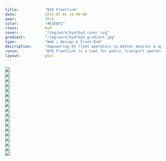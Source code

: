 ```yaml
---
title:            "BYD Fleetlink"
date:             2014-07-01 14:00:00
year:             2014
color:            "#E3E8F2"
class:            byd
cover:            "/img/work/byd/byd_cover.svg"
gradient:         "/img/work/byd/byd_gradient.jpg"
type:             "Web / Design & Front-End"
description:      "Empowering EV fleet operators to better monitor & optimize their fleet"
runin:            "BYD Fleetlink is a tool for public transport operators to monitor as well as optimize their electric bus fleet operations. The tool support operators with monitoring of charging activities, alarms & energy management, remote diagnostics as well as daily depot scheduling. The challenge was to achieve an improved experience by addressing usability concerns and redesign the existing application for future scalability."
layout:           post
---
```


<div class="post-content-grid">
  <div class="post-content-column column-1">
    <img class="post-content-screen desktop" src="{{ site.baseurl }}/img/work/byd/byd_1.jpg" />
  </div>
</div>
<div class="post-content-grid">
  <div class="post-content-column column-1">
    <img class="post-content-screen desktop" src="{{ site.baseurl }}/img/work/byd/byd_2.jpg" />
  </div>
</div>
<div class="post-content-grid">
  <div class="post-content-column column-1">
    <img class="post-content-screen desktop" src="{{ site.baseurl }}/img/work/byd/byd_3.jpg" />
  </div>
</div>
<div class="post-content-grid">
  <div class="post-content-column column-1">
    <img class="post-content-screen desktop" src="{{ site.baseurl }}/img/work/byd/byd_4.jpg" />
  </div>
</div>
<div class="post-content-grid">
  <div class="post-content-column column-1">
    <img class="post-content-screen desktop" src="{{ site.baseurl }}/img/work/byd/byd_5.jpg" />
  </div>
</div>
<div class="post-content-grid">
  <div class="post-content-column column-1">
    <img class="post-content-screen desktop" src="{{ site.baseurl }}/img/work/byd/byd_6.jpg" />
  </div>
</div>
<div class="post-content-grid">
  <div class="post-content-column column-1">
    <img class="post-content-screen desktop" src="{{ site.baseurl }}/img/work/byd/byd_7.jpg" />
  </div>
</div>
<div class="post-content-grid">
  <div class="post-content-column column-1">
    <img class="post-content-screen desktop" src="{{ site.baseurl }}/img/work/byd/byd_8.jpg" />
  </div>
</div>
<div class="post-content-grid">
  <div class="post-content-column column-1">
    <img class="post-content-screen desktop" src="{{ site.baseurl }}/img/work/byd/byd_9.jpg" />
  </div>
</div>
<div class="post-content-grid">
  <div class="post-content-column column-1">
    <img class="post-content-screen desktop" src="{{ site.baseurl }}/img/work/byd/byd_10.jpg" />
  </div>
</div>
<div class="post-content-grid">
  <div class="post-content-column column-1">
    <img class="post-content-screen desktop" src="{{ site.baseurl }}/img/work/byd/byd_11.jpg" />
  </div>
</div>
<div class="post-content-grid">
  <div class="post-content-column column-1">
    <img class="post-content-screen desktop" src="{{ site.baseurl }}/img/work/byd/byd_12.jpg" />
  </div>
</div>
<div class="post-content-grid">
  <div class="post-content-column column-1">
    <img class="post-content-screen desktop" src="{{ site.baseurl }}/img/work/byd/byd_13.jpg" />
  </div>
</div>
<div class="post-content-grid">
  <div class="post-content-column column-1">
    <img class="post-content-screen desktop" src="{{ site.baseurl }}/img/work/byd/byd_14.jpg" />
  </div>
</div>
<div class="post-content-grid">
  <div class="post-content-column column-1">
    <img class="post-content-screen desktop" src="{{ site.baseurl }}/img/work/byd/byd_15.jpg" />
  </div>
</div>
<div class="post-content-grid">
  <div class="post-content-column column-1">
    <img class="post-content-screen desktop" src="{{ site.baseurl }}/img/work/byd/byd_16.jpg" />
  </div>
</div>
<div class="post-content-grid">
  <div class="post-content-column column-1">
    <img class="post-content-screen desktop" src="{{ site.baseurl }}/img/work/byd/byd_17.jpg" />
  </div>
</div>
<div class="post-content-grid">
  <div class="post-content-column column-1">
    <img class="post-content-screen desktop" src="{{ site.baseurl }}/img/work/byd/byd_18.jpg" />
  </div>
</div>
